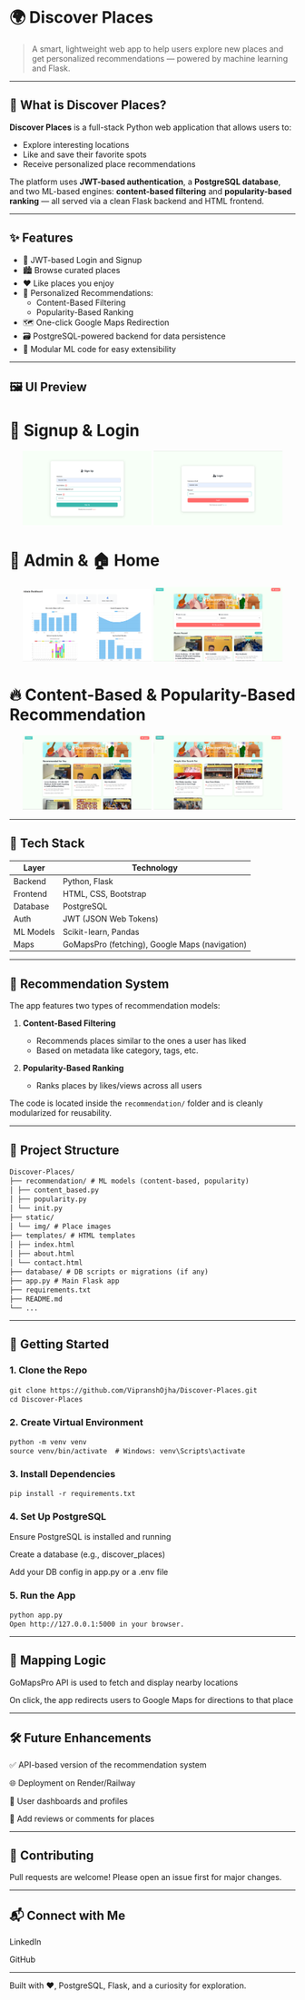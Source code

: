 # 🌍 Discover Places

> A smart, lightweight web app to help users explore new places and get personalized recommendations — powered by machine learning and Flask.

---

## 🔎 What is Discover Places?

**Discover Places** is a full-stack Python web application that allows users to:
- Explore interesting locations
- Like and save their favorite spots
- Receive personalized place recommendations

The platform uses **JWT-based authentication**, a **PostgreSQL database**, and two ML-based engines: **content-based filtering** and **popularity-based ranking** — all served via a clean Flask backend and HTML frontend.

---

## ✨ Features

- 🔐 JWT-based Login and Signup
- 🏙️ Browse curated places
- ❤️ Like places you enjoy
- 🧠 Personalized Recommendations:
  - Content-Based Filtering
  - Popularity-Based Ranking
- 🗺️ One-click Google Maps Redirection
- 🗃️ PostgreSQL-powered backend for data persistence
- 📄 Modular ML code for easy extensibility

---

## 🖼️ UI Preview

# 📝 Signup & Login
<p align="center"> <img src="static/img/Signup.png" alt="Signup Page" width="45%" /> <img src="static/img/Login.png" alt="Login Page" width="45%" /> </p>

# 🔐 Admin & 🏠 Home 
<p align="center"> <img src="static/img/Admin%20Dashboard.png" alt="Home Page" width="45%" /> <img src="static/img/Search%20Places.png" alt="Home Page" width="45%" /> </p>

# 🔥 Content-Based & Popularity-Based Recommendation
<p align="center">  <img src="static/img/Recommended%20For%20You.png" alt="Content-Based Recommendation" width="45%" /> <img src="static/img/People%20Also%20Search%20For.png" alt="Popularity-Based Recommendation" width="45%" /> </p>

---

## 🧰 Tech Stack

| Layer        | Technology               |
|--------------|---------------------------|
| Backend      | Python, Flask             |
| Frontend     | HTML, CSS, Bootstrap      |
| Database     | PostgreSQL                |
| Auth         | JWT (JSON Web Tokens)     |
| ML Models    | Scikit-learn, Pandas      |
| Maps         | GoMapsPro (fetching), Google Maps (navigation) |

---

## 🧠 Recommendation System

The app features two types of recommendation models:

1. **Content-Based Filtering**
   - Recommends places similar to the ones a user has liked
   - Based on metadata like category, tags, etc.

2. **Popularity-Based Ranking**
   - Ranks places by likes/views across all users

The code is located inside the `recommendation/` folder and is cleanly modularized for reusability.

---

## 📁 Project Structure

```
Discover-Places/
├── recommendation/ # ML models (content-based, popularity)
│ ├── content_based.py
│ ├── popularity.py
│ └── init.py
├── static/
│ └── img/ # Place images
├── templates/ # HTML templates
│ ├── index.html
│ ├── about.html
│ └── contact.html
├── database/ # DB scripts or migrations (if any)
├── app.py # Main Flask app
├── requirements.txt
├── README.md
└── ...
```

---

## 🚀 Getting Started

### 1. Clone the Repo
```
git clone https://github.com/VipranshOjha/Discover-Places.git
cd Discover-Places
```

### 2. Create Virtual Environment
```
python -m venv venv
source venv/bin/activate  # Windows: venv\Scripts\activate
```

### 3. Install Dependencies
```
pip install -r requirements.txt
```

### 4. Set Up PostgreSQL
Ensure PostgreSQL is installed and running

Create a database (e.g., discover_places)

Add your DB config in app.py or a .env file

### 5. Run the App
```
python app.py
Open http://127.0.0.1:5000 in your browser.
```
---

## 📍 Mapping Logic
GoMapsPro API is used to fetch and display nearby locations

On click, the app redirects users to Google Maps for directions to that place

---

## 🛠️ Future Enhancements
✅ API-based version of the recommendation system

🌐 Deployment on Render/Railway

👤 User dashboards and profiles

💬 Add reviews or comments for places

---

## 🙌 Contributing
Pull requests are welcome! Please open an issue first for major changes.

---

## 📬 Connect with Me
LinkedIn

GitHub

---

Built with ❤️, PostgreSQL, Flask, and a curiosity for exploration.
